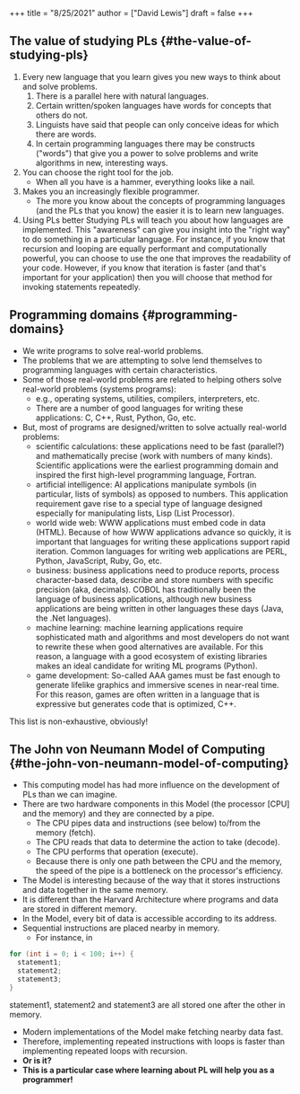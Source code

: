 +++
title = "8/25/2021"
author = ["David Lewis"]
draft = false
+++

## The value of studying PLs {#the-value-of-studying-pls}

1.  Every new language that you learn gives you new ways to think about and solve problems.
    1.  There is a parallel here with natural languages.
    2.  Certain written/spoken languages have words for concepts that others do not.
    3.  Linguists have said that people can only conceive ideas for which there are words.
    4.  In certain programming languages there may be constructs ("words") that give you a power to solve problems and write algorithms in new, interesting ways.
2.  You can choose the right tool for the job.
    -   When all you have is a hammer, everything looks like a nail.
3.  Makes you an increasingly flexible programmer.
    -   The more you know about the concepts of programming languages (and the PLs that you know) the easier it is to learn new languages.
4.  Using PLs better
    Studying PLs will teach you about how languages are implemented.
    This "awareness" can give you insight into the "right way" to do something in a particular language.
    For instance, if you know that recursion and looping are equally performant and computationally powerful, you can choose to use the one that improves the readability of your code. However, if you know that iteration is faster (and that's important for your application) then you will choose that method for invoking statements repeatedly.


## Programming domains {#programming-domains}

-   We write programs to solve real-world problems.
-   The problems that we are attempting to solve lend themselves to programming languages with certain characteristics.
-   Some of those real-world problems are related to helping others solve real-world problems (systems programs):
    -   e.g., operating systems, utilities, compilers, interpreters, etc.
    -   There are a number of good languages for writing these applications: C, C++, Rust, Python, Go, etc.
-   But, most of programs are designed/written to solve actually real-world problems:
    -   scientific calculations: these applications need to be fast (parallel?) and mathematically precise (work with numbers of many kinds). Scientific applications were the earliest programming domain and inspired the first high-level programming language, Fortran.
    -   artificial intelligence: AI applications manipulate symbols (in particular, lists of symbols) as opposed to numbers. This application requirement gave rise to a special type of language designed especially for manipulating lists, Lisp (List Processor).
    -   world wide web: WWW applications must embed code in data (HTML). Because of how WWW applications advance so quickly, it is important that languages for writing these applications support rapid iteration. Common languages for writing web applications are PERL, Python, JavaScript, Ruby, Go, etc.
    -   business: business applications need to produce reports, process character-based data, describe and store numbers with specific precision (aka, decimals). COBOL has traditionally been the language of business applications, although new business applications are being written in other languages these days (Java, the .Net languages).
    -   machine learning: machine learning applications require sophisticated math and algorithms and most developers do not want to rewrite these when good alternatives are available. For this reason, a language with a good ecosystem of existing libraries makes an ideal candidate for writing ML programs (Python).
    -   game development: So-called AAA games must be fast enough to generate lifelike graphics and immersive scenes in near-real time. For this reason, games are often written in a language that is expressive but generates code that is optimized, C++.

This list is non-exhaustive, obviously!


## The John von Neumann Model of Computing {#the-john-von-neumann-model-of-computing}

-   This computing model has had more influence on the development of PLs than we can imagine.
-   There are two hardware components in this Model (the processor [CPU] and the memory) and they are connected by a pipe.
    -   The CPU pipes data and instructions (see below) to/from the memory (fetch).
    -   The CPU reads that data to determine the action to take (decode).
    -   The CPU performs that operation (execute).
    -   Because there is only one path between the CPU and the memory, the speed of the pipe is a bottleneck on the processor's efficiency.
-   The Model is interesting because of the way that it stores instructions and data together in the same memory.
-   It is different than the Harvard Architecture where programs and data are stored in different memory.
-   In the Model, every bit of data is accessible according to its address.
-   Sequential instructions are placed nearby in memory.
    -   For instance, in

<!--listend-->

```c++
for (int i = 0; i < 100; i++) {
  statement1;
  statement2;
  statement3;
}
```

statement1, statement2 and statement3 are all stored one after the other in memory.

-   Modern implementations of the Model make fetching nearby data fast.
-   Therefore, implementing repeated instructions with loops is faster than implementing repeated loops with recursion.
-   **Or is it?**
-   **This is a particular case where learning about PL will help you as a programmer!**
